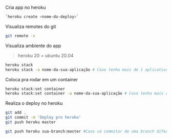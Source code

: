 Cria app no heroku
```bash
`heroku create <nome-do-deploy>`
````

Visualiza remotes do git

```bash
git remote -v
```
Visualiza ambiente do app

> heroku 20 = ubuntu 20.04

```bash
heroku stack
heroku stack -a nome-da-sua-aplicação # Caso tenha mais de 1 aplicativo
```

Coloca pra rodar em um container
```bash
heroku stack:set container
heroku stack:set container -a nome-da-sua-aplicação # Caso tenha mais de 1 aplicativo
```

Realiza o deploy no heroku
```bash
git add .
git commit -m 'Deploy pro heroku'
git push heroku master

git push heroku sua-branch:master #Caso vá commitar de uma branch diferente da master
```
